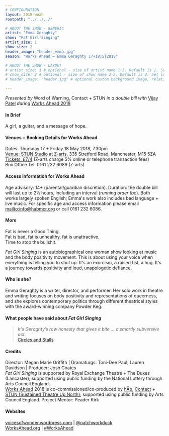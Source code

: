 ```yaml
---
# CONFIGURATION
layout: 2018-woah
rootpath: "../../../"

# ABOUT THE SHOW - GENERIC
artist: "Emma Geraghty"
show: "Fat Girl Singing"
artist_size: 1
show_size: 2
header_image: "header_emma.jpg"
season: "Works Ahead — Emma Geraghty 17+18|5|2018"

# ABOUT THE SHOW - LAYOUT
# artist_size: 1 # optional - size of artist name 1-5. Default is 1. Set longer names to lower values
# show_size: 2 # optional - size of show name 2-5. Default is 2. Set longer names to lower values
# header_image: "header.jpg" # optional custom background image, relative to current page

---
```

*Presented by* Word of Warning, Contact + STUN *in a double bill with* [Vijay Patel](/current/2018-worksahead/patel) *during* [Works Ahead 2018](/current/2018-worksahead)       
         
#### In Brief                      
A girl, a guitar, and a message of hope.         
               
#### Venues + Booking Details for Works Ahead        
Dates: Thursday 17 + Friday 18 May 2018, 7.30pm          
<a href="http://www.z-arts.org/about-us/getting-here" target="_blank">Venue: STUN Studio at Z-arts</a>, 335 Stretford Road, Manchester, M15 5ZA         
<a href="http://z-arts.ticketsolve.com/shows/873587693/events/128137713" target="_blank">Tickets: £7/4</a> (Z-arts charge 5% online or telephone transaction fees)        
Box Office Tel: 0161 232 6089 (Z-arts)          
        
#### Access Information for Works Ahead           
Age advisory: 14+ (parental/guardian discretion). Duration: the double bill will last up to 2½ hours, including an interval (*running order tbc*). Both works largely spoken English; Emma's work also includes bad language + live music. For specific age and access information please email <mailto:info@habmcr.org> or call 0161 232 6086.        
        
#### More              
Fat is never a Good Thing.<br>Fat is bad, fat is unhealthy, fat is unattractive.<br>Time to stop the bullshit.         
              
*Fat Girl Singing* is an autobiographical one woman show looking at music and the body positivity movement. This is about using your voice when everything is telling you to shut up. It's an exorcism, a raised fist, a hug. It's a journey towards positivity and loud, unapologetic defiance.           
          
#### Who is she?             
Emma Geraghty is a writer, director, and performer. Her solo work in theatre and writing focuses on body positivity and representations of queerness, and she explores contemporary politics through different theatrical styles with the award-winning company Powder Keg.        
          
#### What people have said about *Fat Girl Singing*        
>*It's Geraghty’s raw honesty that gives it bite … a smartly subversive act.*<br><a href="http://circlesandstalls.wordpress.com/2017/10/01/emergency-2017" target="_blank">Circles and Stalls</a>         
           
#### Credits     
Director: Megan Marie Griffith | Dramaturgs: Toni-Dee Paul, Lauren Davidson | Producer: Josh Coates<br>*Fat Girl Singing* is supported by Royal Exchange Theatre + The Dukes (Lancaster); supported using public funding by the National Lottery through Arts Council England.         
[Works Ahead](/hab/worksahead) 2018 is co-commissioned/co-produced by [hÅb](/hab), <a href="http://contactmcr.com" target="_blank">Contact</a> + <a href="http://stunlive.com" target="_blank">STUN (Sustained Theatre Up North)</a>; supported using public funding by Arts Council England. Project Mentor: Peader Kirk     
        
#### Websites         
<a href="http://voicesofwonder.wordpress.com" target="_blank">voicesofwonder.wordpress.com</a> | <a href="http://twitter.com/patchworkduck" target="_blank">@patchworkduck</a><br><a href="http://worksahead.org" target="_blank">WorksAhead.org</a> | <a href="http://twitter.com/hashtag/WorksAhead" target="_blank">#WorksAhead</a>

